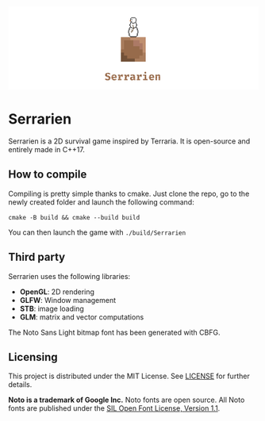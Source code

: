 <img src="res/banner-480x270.png" alt="banner">

# Serrarien
Serrarien is a 2D survival game inspired by Terraria. It is open-source
and entirely made in C++17.

## How to compile
Compiling is pretty simple thanks to cmake. Just clone the repo, go to
the newly created folder and launch the following command:
```shell
cmake -B build && cmake --build build
```
You can then launch the game with `./build/Serrarien`

## Third party
Serrarien uses the following libraries:

- **OpenGL**: 2D rendering
- **GLFW**: Window management
- **STB**: image loading
- **GLM**: matrix and vector computations

The Noto Sans Light bitmap font has been generated with CBFG.

## Licensing
This project is distributed under the MIT License. See
[LICENSE](LICENSE) for further details.

**Noto is a trademark of Google Inc.** Noto fonts are open source. All
Noto fonts are published under the
[SIL Open Font License, Version 1.1][2].

[1]: res/banner-480x270.png
[2]: http://scripts.sil.org/cms/scripts/page.php?site_id=nrsi&id=OFL